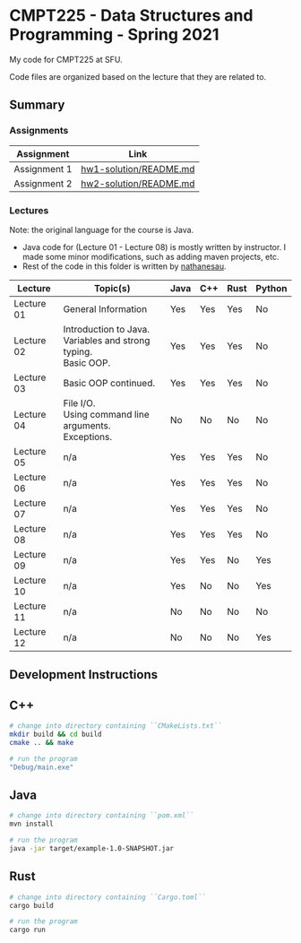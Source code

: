 # CMPT225 - Data Structures and Programming - Spring 2021

My code for CMPT225 at SFU.

Code files are organized based on the lecture that they are related to.

## Summary

### Assignments

| Assignment | Link |
| ---------- | ---- | 
| Assignment 1 | [hw1-solution/README.md](hw1-solution/README.md) |
| Assignment 2 | [hw2-solution/README.md](hw2-solution/README.md) |

### Lectures

Note: the original language for the course is Java.

* Java code for (Lecture 01 - Lecture 08) is mostly written by instructor. I made some minor modifications, such as adding maven projects, etc.
* Rest of the code in this folder is written by [nathanesau](https://github.com/nathanesau).

| Lecture | Topic(s) | Java | C++ | Rust | Python |
| ------- | -------- | ---- | --- | ---- | ------ |
| Lecture 01 | General Information | Yes | Yes | Yes | No |
| Lecture 02 | Introduction to Java.<br /> Variables and strong typing.<br /> Basic OOP. | Yes | Yes | Yes | No |
| Lecture 03 | Basic OOP continued. | Yes | Yes | Yes | No |
| Lecture 04 | File I/O.<br /> Using command line arguments.<br />Exceptions. | No | No | No | No |
| Lecture 05 | n/a | Yes | Yes | Yes | No |
| Lecture 06 | n/a | Yes | Yes | Yes | No |
| Lecture 07 | n/a | Yes | Yes | Yes | No |
| Lecture 08 | n/a | Yes | Yes | Yes | No |
| Lecture 09 | n/a | Yes | Yes | No | Yes |
| Lecture 10 | n/a | Yes | No | No | Yes |
| Lecture 11 | n/a | No | No | No | No |
| Lecture 12 | n/a | No | No | No | Yes |

## Development Instructions

## C++

```bash
# change into directory containing ``CMakeLists.txt``
mkdir build && cd build
cmake .. && make

# run the program
"Debug/main.exe"
```

## Java

```bash
# change into directory containing ``pom.xml``
mvn install

# run the program
java -jar target/example-1.0-SNAPSHOT.jar
```

## Rust

```bash
# change into directory containing ``Cargo.toml``
cargo build

# run the program
cargo run
```
